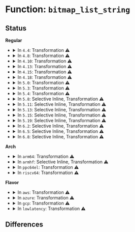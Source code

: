 # Function: <code>bitmap_list_string</code>

## Status
<b>Regular</b>
<ul>
<li>
<details>
<summary>In <code>4.4</code>: Transformation ⚠️</summary>

**Collision:** Unique Static

**Inline:** No

**Transformation:** True

**Instances:**

```
In lib/vsprintf.c (ffffffff813f47b0)
Location: lib/vsprintf.c:849
Inline: False
```
**Symbols:**

```
ffffffff813f47b0-ffffffff813f48b8: bitmap_list_string.isra.15 (STB_LOCAL)
```
</details>
</li>
<li>
<details>
<summary>In <code>4.8</code>: Transformation ⚠️</summary>

**Collision:** Unique Static

**Inline:** No

**Transformation:** True

**Instances:**

```
In lib/vsprintf.c (ffffffff8143b710)
Location: lib/vsprintf.c:896
Inline: False
Direct callers:
  - lib/vsprintf.c:pointer
```
**Symbols:**

```
ffffffff8143b710-ffffffff8143b81f: bitmap_list_string.isra.4 (STB_LOCAL)
```
</details>
</li>
<li>
<details>
<summary>In <code>4.10</code>: Transformation ⚠️</summary>

**Collision:** Unique Static

**Inline:** No

**Transformation:** True

**Instances:**

```
In lib/vsprintf.c (ffffffff814586f0)
Location: lib/vsprintf.c:896
Inline: False
Direct callers:
  - lib/vsprintf.c:pointer
```
**Symbols:**

```
ffffffff814586f0-ffffffff814587ff: bitmap_list_string.isra.4 (STB_LOCAL)
```
</details>
</li>
<li>
<details>
<summary>In <code>4.13</code>: Transformation ⚠️</summary>

**Collision:** Unique Static

**Inline:** No

**Transformation:** True

**Instances:**

```
In lib/vsprintf.c (ffffffff818fa0d0)
Location: lib/vsprintf.c:897
Inline: False
Direct callers:
  - lib/vsprintf.c:pointer
```
**Symbols:**

```
ffffffff818fa0d0-ffffffff818fa1d9: bitmap_list_string.isra.5 (STB_LOCAL)
```
</details>
</li>
<li>
<details>
<summary>In <code>4.15</code>: Transformation ⚠️</summary>

**Collision:** Unique Static

**Inline:** No

**Transformation:** True

**Instances:**

```
In lib/vsprintf.c (ffffffff81980d50)
Location: lib/vsprintf.c:899
Inline: False
Direct callers:
  - lib/vsprintf.c:pointer
```
**Symbols:**

```
ffffffff81980d50-ffffffff81980e59: bitmap_list_string.isra.6 (STB_LOCAL)
```
</details>
</li>
<li>
<details>
<summary>In <code>4.18</code>: Transformation ⚠️</summary>

**Collision:** Unique Static

**Inline:** No

**Transformation:** True

**Instances:**

```
In lib/vsprintf.c (ffffffff819dce40)
Location: lib/vsprintf.c:914
Inline: False
Direct callers:
  - lib/vsprintf.c:pointer
```
**Symbols:**

```
ffffffff819dce40-ffffffff819dcf31: bitmap_list_string.isra.7 (STB_LOCAL)
```
</details>
</li>
<li>
<details>
<summary>In <code>5.0</code>: Transformation ⚠️</summary>

**Collision:** Unique Static

**Inline:** No

**Transformation:** True

**Instances:**

```
In lib/vsprintf.c (ffffffff81a15360)
Location: lib/vsprintf.c:1032
Inline: False
Direct callers:
  - lib/vsprintf.c:pointer
```
**Symbols:**

```
ffffffff81a15360-ffffffff81a15458: bitmap_list_string.isra.8 (STB_LOCAL)
```
</details>
</li>
<li>
<details>
<summary>In <code>5.3</code>: Transformation ⚠️</summary>

**Collision:** Unique Static

**Inline:** No

**Transformation:** True

**Instances:**

```
In lib/vsprintf.c (ffffffff81a84d60)
Location: lib/vsprintf.c:1150
Inline: False
Direct callers:
  - lib/vsprintf.c:pointer
```
**Symbols:**

```
ffffffff81a84d60-ffffffff81a84e80: bitmap_list_string.isra.0 (STB_LOCAL)
```
</details>
</li>
<li>
<details>
<summary>In <code>5.4</code>: Transformation ⚠️</summary>

**Collision:** Unique Static

**Inline:** No

**Transformation:** True

**Instances:**

```
In lib/vsprintf.c (ffffffff81abbfd0)
Location: lib/vsprintf.c:1159
Inline: False
Direct callers:
  - lib/vsprintf.c:pointer
```
**Symbols:**

```
ffffffff81abbfd0-ffffffff81abc0f0: bitmap_list_string.isra.0 (STB_LOCAL)
```
</details>
</li>
<li>
<details>
<summary>In <code>5.8</code>: Selective Inline, Transformation ⚠️</summary>

**Collision:** Unique Static

**Inline:** Selective

**Transformation:** True

**Instances:**

```
In lib/vsprintf.c (ffffffff815f62d0)
Location: lib/vsprintf.c:1206
Inline: True
Direct callers:
  - lib/vsprintf.c:pointer
```
**Symbols:**

```
ffffffff815f62d0-ffffffff815f647b: bitmap_list_string.constprop.0 (STB_LOCAL)
```
</details>
</li>
<li>
<details>
<summary>In <code>5.11</code>: Selective Inline, Transformation ⚠️</summary>

**Collision:** Unique Static

**Inline:** Selective

**Transformation:** True

**Instances:**

```
In lib/vsprintf.c (ffffffff8161a950)
Location: lib/vsprintf.c:1209
Inline: True
Direct callers:
  - lib/vsprintf.c:pointer
```
**Symbols:**

```
ffffffff8161a950-ffffffff8161aafb: bitmap_list_string.constprop.0 (STB_LOCAL)
```
</details>
</li>
<li>
<details>
<summary>In <code>5.13</code>: Selective Inline, Transformation ⚠️</summary>

**Collision:** Unique Static

**Inline:** Selective

**Transformation:** True

**Instances:**

```
In lib/vsprintf.c (ffffffff815fdbc0)
Location: lib/vsprintf.c:1235
Inline: True
Direct callers:
  - lib/vsprintf.c:pointer
```
**Symbols:**

```
ffffffff815fdbc0-ffffffff815fdcd5: bitmap_list_string.constprop.0 (STB_LOCAL)
```
</details>
</li>
<li>
<details>
<summary>In <code>5.15</code>: Selective Inline, Transformation ⚠️</summary>

**Collision:** Unique Static

**Inline:** Selective

**Transformation:** True

**Instances:**

```
In lib/vsprintf.c (ffffffff8166b890)
Location: lib/vsprintf.c:1240
Inline: True
Direct callers:
  - lib/vsprintf.c:pointer
```
**Symbols:**

```
ffffffff8166b890-ffffffff8166b9a5: bitmap_list_string.constprop.0 (STB_LOCAL)
```
</details>
</li>
<li>
<details>
<summary>In <code>5.19</code>: Selective Inline, Transformation ⚠️</summary>

**Collision:** Unique Static

**Inline:** Selective

**Transformation:** True

**Instances:**

```
In lib/vsprintf.c (ffffffff817857d0)
Location: lib/vsprintf.c:1236
Inline: True
Direct callers:
  - lib/vsprintf.c:pointer
```
**Symbols:**

```
ffffffff817857d0-ffffffff8178593f: bitmap_list_string.constprop.0 (STB_LOCAL)
```
</details>
</li>
<li>
<details>
<summary>In <code>6.2</code>: Selective Inline, Transformation ⚠️</summary>

**Collision:** Unique Static

**Inline:** Selective

**Transformation:** True

**Instances:**

```
In lib/vsprintf.c (ffffffff82042860)
Location: lib/vsprintf.c:1237
Inline: True
Direct callers:
  - lib/vsprintf.c:pointer
```
**Symbols:**

```
ffffffff82042860-ffffffff8204296f: bitmap_list_string.constprop.0 (STB_LOCAL)
```
</details>
</li>
<li>
<details>
<summary>In <code>6.5</code>: Selective Inline, Transformation ⚠️</summary>

**Collision:** Unique Static

**Inline:** Selective

**Transformation:** True

**Instances:**

```
In lib/vsprintf.c (ffffffff820c0dc0)
Location: lib/vsprintf.c:1237
Inline: True
Direct callers:
  - lib/vsprintf.c:pointer
```
**Symbols:**

```
ffffffff820c0dc0-ffffffff820c0ed5: bitmap_list_string.isra.0 (STB_LOCAL)
```
</details>
</li>
<li>
<details>
<summary>In <code>6.8</code>: Selective Inline, Transformation ⚠️</summary>

**Collision:** Unique Static

**Inline:** Selective

**Transformation:** True

**Instances:**

```
In lib/vsprintf.c (ffffffff8219b6f0)
Location: lib/vsprintf.c:1239
Inline: True
Direct callers:
  - lib/vsprintf.c:pointer
```
**Symbols:**

```
ffffffff8219b6f0-ffffffff8219b805: bitmap_list_string.isra.0 (STB_LOCAL)
```
</details>
</li>
</ul>
<b>Arch</b>
<ul>
<li>
<details>
<summary>In <code>arm64</code>: Transformation ⚠️</summary>

**Collision:** Unique Static

**Inline:** No

**Transformation:** True

**Instances:**

```
In lib/vsprintf.c (ffff800010d964f8)
Location: lib/vsprintf.c:1159
Inline: False
Direct callers:
  - lib/vsprintf.c:pointer
```
**Symbols:**

```
ffff800010d964f8-ffff800010d96660: bitmap_list_string.isra.0 (STB_LOCAL)
```
</details>
</li>
<li>
<details>
<summary>In <code>armhf</code>: Selective Inline, Transformation ⚠️</summary>

**Collision:** Unique Static

**Inline:** Selective

**Transformation:** True

**Instances:**

```
In lib/vsprintf.c (c0e93ad4)
Location: lib/vsprintf.c:1159
Inline: True
Direct callers:
  - lib/vsprintf.c:pointer
```
**Symbols:**

```
c0e93ad4-c0e93c28: bitmap_list_string.constprop.0 (STB_LOCAL)
```
</details>
</li>
<li>
<details>
<summary>In <code>ppc64el</code>: Transformation ⚠️</summary>

**Collision:** Unique Static

**Inline:** No

**Transformation:** True

**Instances:**

```
In lib/vsprintf.c (c000000000edc710)
Location: lib/vsprintf.c:1159
Inline: False
Direct callers:
  - lib/vsprintf.c:pointer
```
**Symbols:**

```
c000000000edc710-c000000000edc8e8: bitmap_list_string.isra.0 (STB_LOCAL)
```
</details>
</li>
<li>
<details>
<summary>In <code>riscv64</code>: Transformation ⚠️</summary>

**Collision:** Unique Static

**Inline:** No

**Transformation:** True

**Instances:**

```
In lib/vsprintf.c (ffffffe0008c0588)
Location: lib/vsprintf.c:1159
Inline: False
Direct callers:
  - lib/vsprintf.c:pointer
```
**Symbols:**

```
ffffffe0008c0588-ffffffe0008c06a2: bitmap_list_string.isra.0 (STB_LOCAL)
```
</details>
</li>
</ul>
<b>Flavor</b>
<ul>
<li>
<details>
<summary>In <code>aws</code>: Transformation ⚠️</summary>

**Collision:** Unique Static

**Inline:** No

**Transformation:** True

**Instances:**

```
In lib/vsprintf.c (ffffffff81a5ae20)
Location: lib/vsprintf.c:1159
Inline: False
Direct callers:
  - lib/vsprintf.c:pointer
```
**Symbols:**

```
ffffffff81a5ae20-ffffffff81a5af40: bitmap_list_string.isra.0 (STB_LOCAL)
```
</details>
</li>
<li>
<details>
<summary>In <code>azure</code>: Transformation ⚠️</summary>

**Collision:** Unique Static

**Inline:** No

**Transformation:** True

**Instances:**

```
In lib/vsprintf.c (ffffffff81a17f00)
Location: lib/vsprintf.c:1159
Inline: False
Direct callers:
  - lib/vsprintf.c:pointer
```
**Symbols:**

```
ffffffff81a17f00-ffffffff81a18020: bitmap_list_string.isra.0 (STB_LOCAL)
```
</details>
</li>
<li>
<details>
<summary>In <code>gcp</code>: Transformation ⚠️</summary>

**Collision:** Unique Static

**Inline:** No

**Transformation:** True

**Instances:**

```
In lib/vsprintf.c (ffffffff81ac7210)
Location: lib/vsprintf.c:1159
Inline: False
Direct callers:
  - lib/vsprintf.c:pointer
```
**Symbols:**

```
ffffffff81ac7210-ffffffff81ac7330: bitmap_list_string.isra.0 (STB_LOCAL)
```
</details>
</li>
<li>
<details>
<summary>In <code>lowlatency</code>: Transformation ⚠️</summary>

**Collision:** Unique Static

**Inline:** No

**Transformation:** True

**Instances:**

```
In lib/vsprintf.c (ffffffff81ad36f0)
Location: lib/vsprintf.c:1159
Inline: False
Direct callers:
  - lib/vsprintf.c:pointer
```
**Symbols:**

```
ffffffff81ad36f0-ffffffff81ad3810: bitmap_list_string.isra.0 (STB_LOCAL)
```
</details>
</li>
</ul>

## Differences
